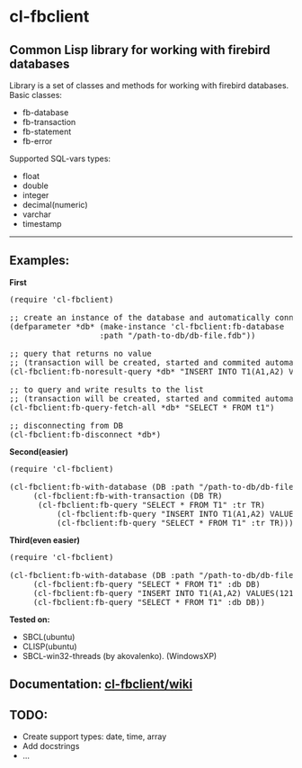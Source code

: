 cl-fbclient
===========
Common Lisp library for working with firebird databases
-----------
Library is a set of classes and methods for working with firebird databases.
Basic classes:
- fb-database
- fb-transaction
- fb-statement
- fb-error

Supported SQL-vars types:
- float
- double
- integer
- decimal(numeric)
- varchar
- timestamp

-----------
**Examples:**
-----------

**First**
<pre>
(require 'cl-fbclient)

;; create an instance of the database and automatically connect to the database
(defparameter *db* (make-instance 'cl-fbclient:fb-database
  				   :path "/path-to-db/db-file.fdb"))
             
;; query that returns no value
;; (transaction will be created, started and commited automatically)
(cl-fbclient:fb-noresult-query *db* "INSERT INTO T1(A1,A2) VALUES(121, 42)")

;; to query and write results to the list
;; (transaction will be created, started and commited automatically)
(cl-fbclient:fb-query-fetch-all *db* "SELECT * FROM t1")

;; disconnecting from DB
(cl-fbclient:fb-disconnect *db*)
</pre>
**Second(easier)**
<pre>
(require 'cl-fbclient)

(cl-fbclient:fb-with-database (DB :path "/path-to-db/db-file.fdb")
     (cl-fbclient:fb-with-transaction (DB TR)
	  (cl-fbclient:fb-query "SELECT * FROM T1" :tr TR)
          (cl-fbclient:fb-query "INSERT INTO T1(A1,A2) VALUES(121, 42)" :tr TR)
          (cl-fbclient:fb-query "SELECT * FROM T1" :tr TR)))
</pre>
**Third(even easier)**
<pre>
(require 'cl-fbclient)

(cl-fbclient:fb-with-database (DB :path "/path-to-db/db-file.fdb")
     (cl-fbclient:fb-query "SELECT * FROM T1" :db DB)
     (cl-fbclient:fb-query "INSERT INTO T1(A1,A2) VALUES(121, 42)" :db DB)
     (cl-fbclient:fb-query "SELECT * FROM T1" :db DB))
</pre>


**Tested on:**
  - SBCL(ubuntu)
  - CLISP(ubuntu)
  - SBCL-win32-threads (by akovalenko). (WindowsXP)

Documentation: <a href="http://github.com/klimenko-serj/cl-fbclient/wiki">**cl-fbclient/wiki**</a>
---------------         

TODO:
---------------
- Create support types: date, time, array
- Add docstrings
- ...

